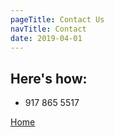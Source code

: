 ```yaml
---
pageTitle: Contact Us
navTitle: Contact
date: 2019-04-01
---
```


## Here's how:

* 917 865 5517

[Home](/)